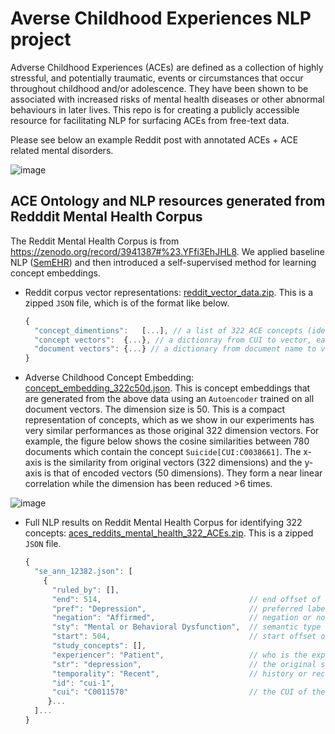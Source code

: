 # Averse Childhood Experiences NLP project
Adverse Childhood Experiences (ACEs) are defined as a collection of highly stressful, and potentially traumatic, events or circumstances that occur throughout childhood and/or adolescence. They have been shown to be associated with increased risks of mental health diseases or other abnormal behaviours in later lives. This repo is for creating a publicly accessible resource for facilitating NLP for surfacing ACEs from free-text data.

Please see below an example Reddit post with annotated ACEs + ACE related mental disorders.

![image](https://user-images.githubusercontent.com/6075558/169579155-988bf561-4dd1-4dd6-ab78-13d332e9be0b.png)


## ACE Ontology and NLP resources generated from Redddit Mental Health Corpus
The Reddit Mental Health Corpus is from https://zenodo.org/record/3941387#%23.YFfi3EhJHL8. We applied baseline NLP ([SemEHR](https://academic.oup.com/jamia/article/25/5/530/4817428)) and then introduced a self-supervised method for learning concept embeddings. 
- Reddit corpus vector representations: [reddit_vector_data.zip](./Reddit-MH/reddit_vector_data.json.zip). This is a zipped `JSON` file, which is of the format like below.
  ```javascript
  {
    "concept_dimentions":	[...], // a list of 322 ACE concepts (identified as UMLS CUIs)
    "concept vectors":	{...}, // a dictionray from CUI to vector, each dimension of the vector is a concept (the order follows the concept list above)
    "document vectors":	{...} // a dictionary from document name to vector, the dimensions are the same as those of the concept vectors above.
  }
  ```
- Adverse Childhood Concept Embedding: [concept_embedding_322c50d.json](./Reddit-MH/concept_embedding_322c50d.json). This is concept embeddings that are generated from the above data using an `Autoencoder` trained on all document vectors. The dimension size is 50. This is a compact representation of concepts, which as we show in our experiments has very similar performances as those original 322 dimension vectors. For example, the figure below shows the cosine similarities between 780 documents which contain the concept `Suicide[CUI:C0038661]`. The x-axis is the similarity from original vectors (322 dimensions) and the y-axis is that of encoded vectors (50 dimensions). They form a near linear correlation while the dimension has been reduced >6 times.

![image](https://user-images.githubusercontent.com/6075558/169578177-c8b1ecdb-b526-4f31-95ef-87b294b7e868.png)

- Full NLP results on Reddit Mental Health Corpus for identifying 322 concepts: [aces_reddits_mental_health_322_ACEs.zip](./Reddit-MH/aces_reddits_mental_health_322_ACEs.zip). This is a zipped `JSON` file.
  ```javascript
  {
    "se_ann_12382.json": [
      {
        "ruled_by": [], 
        "end": 514,                                 // end offset of the mention
        "pref": "Depression",                       // preferred label of the concept as defined in UMLS
        "negation": "Affirmed",                     // negation or not
        "sty": "Mental or Behavioral Dysfunction",  // semantic type of the concept as defined in UMLS
        "start": 504,                               // start offset of the mention
        "study_concepts": [], 
        "experiencer": "Patient",                   // who is the experiencer
        "str": "depression",                        // the original string
        "temporality": "Recent",                    // history or recent mention
        "id": "cui-1", 
        "cui": "C0011570"                           // the CUI of the concept as in UMLS
       }...
    ]...
  }
  ```

